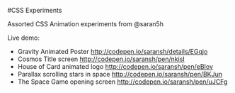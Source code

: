 #CSS Experiments

Assorted CSS Animation experiments from @saran5h

Live demo:
- Gravity Animated Poster http://codepen.io/saransh/details/EGqjo
- Cosmos Title screen http://codepen.io/saransh/pen/nkisI
- House of Card animated logo http://codepen.io/saransh/pen/eBIov
- Parallax scrolling stars in space http://codepen.io/saransh/pen/BKJun
- The Space Game opening screen http://codepen.io/saransh/pen/uJCFg
